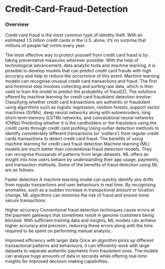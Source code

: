 # Credit-Card-Fraud-Detection
### Overview
Credit card fraud is the most common type of identity theft. With an estimated 1.5 billion credit cards in the U.S. alone, it’s no surprise that millions of people fall victim every year.

The most effective way to protect yourself from credit card fraud is by taking preventative measures wherever possible. With the help of technological advancement, data analytic tools and machine learning, it is possible to develop models that can predict credit card frauds with high accuracy and help to reduce the occurrence of this event. Machine learning models can recognise unusual credit card transactions and fraud. The first and foremost step involves collecting and sorting raw data, which is then used to train the model to predict the probability of fraud[2]. The solutions offered by machine learning for credit card fraudulent detection involve:
Classifying whether credit card transactions are authentic or fraudulent using algorithms such as logistic regression, random forests, support vector machines (SVMs), deep neural networks along with autoencoders, long short-term memory (LSTM) networks, and convolutional neural networks (CNNs)
Predicting whether it is the cardholders or the fraudsters using the credit cards through credit card profiling
Using outlier detection methods to identify considerably different transactions (or 'outliers') from regular credit cards transactions to detect credit card fraud.
The benefits of using machine learning for credit card fraud detection
Machine learning (ML) models are much better than conventional fraud detection models. They can recognise thousands of patterns from large datasets. ML offers an insight into how users behave by understanding their app usage, payments, and transaction methods. Some of the benefits of fraud detection using ML are as follows:

Faster detection
A machine learning model can quickly identify any drifts from regular transactions and user behaviours in real time. By recognising anomalies, such as a sudden increase in transactional amount or location change, ML algorithms can minimise the risk of fraud and ensure more secure transactions.

Higher accuracy
Conventional fraud detection techniques cause errors at the payment gateways that sometimes result in genuine customers being blocked. With sufficient training data and insights, ML models can achieve higher accuracy and precision, reducing these errors along with the time required to be spent on performing manual analysis.

Improved efficiency with larger data
Once an algorithm picks up different transactional patterns and behaviours, it can efficiently work with large datasets to separate authentic payments from fraudulent ones. The models can analyse huge amounts of data in seconds while offering real-time insights for improved decision-making capabilities.
